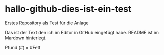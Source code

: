 # hallo-github-dies-ist-ein-test
Erstes Repository als Test für die Anlage

Das ist der Text den ich im Editor in GitHub eingefügt habe.
README ist im Mardown hinterlegt. 

Pfund (#) = #Fett
